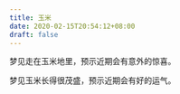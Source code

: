 ```yaml
---
title: 玉米
date: 2020-02-15T20:54:12+08:00
draft: false
---
```


梦见走在玉米地里，预示近期会有意外的惊喜。

梦见玉米长得很茂盛，预示近期会有好的运气。
